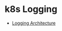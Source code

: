 # k8s Logging

* [Logging Architecture](https://kubernetes.io/docs/concepts/cluster-administration/logging/)